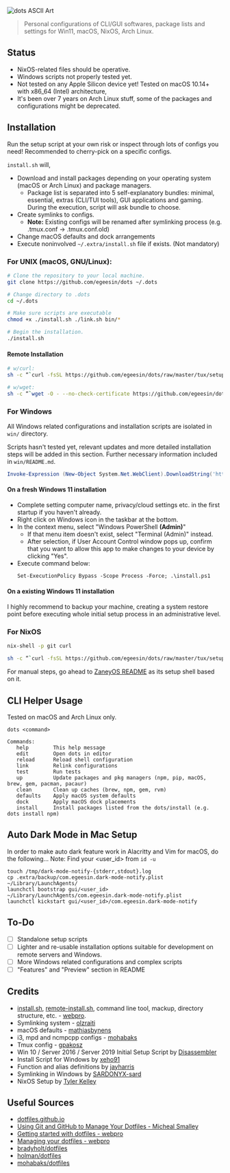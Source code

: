 ![dots ASCII Art](dots.png)

> Personal configurations of CLI/GUI softwares, package lists and settings for Win11, macOS, NixOS, Arch Linux.

## Status

- NixOS-related files should be operative.
- Windows scripts not properly tested yet.
- Not tested on any Apple Silicon device yet! Tested on macOS 10.14+ with x86_64 (Intel) architecture, 
- It's been over 7 years on Arch Linux stuff, some of the packages and configurations might be deprecated.

## Installation

Run the setup script at your own risk or inspect through lots of configs you need!
Recommended to cherry-pick on a specific configs.

`install.sh` will,

- Download and install packages depending on your operating system (macOS or Arch Linux) and package managers.
    - Package list is separated into 5 self-explanatory bundles: minimal, essential, extras (CLI/TUI tools), GUI applications and gaming. During the execution, script will ask bundle to choose.
- Create symlinks to configs.
    - **Note:** Existing configs will be renamed after symlinking process (e.g. .tmux.conf -> .tmux.conf.old)
- Change macOS defaults and dock arrangements
- Execute noninvolved `~/.extra/install.sh` file if exists. (Not mandatory)

### For UNIX (macOS, GNU/Linux):
```sh
# Clone the repository to your local machine.
git clone https://github.com/egeesin/dots ~/.dots

# Change directory to .dots
cd ~/.dots

# Make sure scripts are executable
chmod +x ./install.sh ./link.sh bin/*

# Begin the installation.
./install.sh
```
#### Remote Installation

```sh
# w/curl:
sh -c “`curl -fsSL https://github.com/egeesin/dots/raw/master/tux/setup-nix.sh`”

# w/wget:
sh -c “`wget -O - --no-check-certificate https://github.com/egeesin/dots/raw/master/install-remotely.sh`”
```

### For Windows

All Windows related configurations and installation scripts are isolated in `win/` directory.

Scripts hasn't tested yet, relevant updates and more detailed installation steps will be added in this section.
Further necessary information included in `win/README.md`.

```ps1
Invoke-Expression (New-Object System.Net.WebClient).DownloadString('https://raw.githubusercontent.com/egeesin/dots/main/install.ps1')
```

#### On a fresh Windows 11 installation

- Complete setting computer name, privacy/cloud settings etc. in the first startup if you haven't already.
- Right click on Windows icon in the taskbar at the bottom.
- In the context menu, select "Windows PowerShell **(Admin)**"
    - If that menu item doesn't exist, select "Terminal (Admin)" instead.
    - After selection, if User Account Control window pops up, confirm that you want to allow this app to make changes to your device by clicking "Yes".
- Execute command below:
    ```ps
    Set-ExecutionPolicy Bypass -Scope Process -Force; .\install.ps1
    ```

#### On a existing Windows 11 installation

I highly recommend to backup your machine, creating a system restore point before executing whole initial setup process in an administrative level.

### For NixOS
```bash
nix-shell -p git curl

sh -c “`curl -fsSL https://github.com/egeesin/dots/raw/master/tux/setup-nix.sh`”
```
For manual steps, go ahead to [ZaneyOS README](https://gitlab.com/Zaney/zaneyos#installation) as its setup shell based on it.

## CLI Helper Usage

Tested on macOS and Arch Linux only.

```
dots <command>

Commands:
   help        This help message
   edit        Open dots in editor
   reload      Reload shell configuration
   link        Relink configurations
   test        Run tests
   up          Update packages and pkg managers (npm, pip, macOS, brew, gem, pacman, pacaur)
   clean       Clean up caches (brew, npm, gem, rvm)
   defaults    Apply macOS system defaults
   dock        Apply macOS dock placements
   install     Install packages listed from the dots/install (e.g. dots install npm)
```

## Auto Dark Mode in Mac Setup

In order to make auto dark feature work in Alacritty and Vim for macOS, do the
following…
Note: Find your <user_id> from `id -u`

```
touch /tmp/dark-mode-notify-{stderr,stdout}.log
cp .extra/backup/com.egeesin.dark-mode-notify.plist ~/Library/LaunchAgents/
launchctl bootstrap gui/<user_id> ~/Library/LaunchAgents/com.egeesin.dark-mode-notify.plist
launchctl kickstart gui/<user_id>/com.egeesin.dark-mode-notify
```

## To-Do

- [ ] Standalone setup scripts
- [ ] Lighter and re-usable installation options suitable for development on remote servers and Windows.
- [ ] More Windows related configurations and complex scripts
- [ ] "Features" and "Preview" section in README

## Credits

- [install.sh](https://github.com/egeesin/dots/blob/archlinux/install.sh), [remote-install.sh](https://github.com/egeesin/dots/blob/archlinux/install.sh), command line tool, mackup, directory structure, etc. - [webpro](https://github.com/webpro/dotfiles).
- Symlinking system - [olzraiti](https://github.com/olzraiti/dotfiles)
- macOS defaults - [mathiasbynens](https://github.com/mathiasbynens/dotfiles)
- i3, mpd and ncmpcpp configs - [mohabaks](https://github.com/mohabaks/dotfiles)
- Tmux config - [gpakosz](https://github.com/gpakosz/.tmux)
- Win 10 / Server 2016 / Server 2019 Initial Setup Script by [Disassembler](https://github.com/Disassembler0/Win10-Initial-Setup-Script)
- Install Script for Windows by [xeho91](https://github.com/xeho91/.dotfiles)
- Function and alias definitions by [jayharris](https://github.com/jayharris/dotfiles-windows)
- Symlinking in Windows by [SARDONYX-sard](https://github.com/SARDONYX-sard/dotfiles/blob/main/windows/setup/symlink.ps1)
- NixOS Setup by [Tyler Kelley](https://gitlab.com/Zaney/zaneyos/)

## Useful Sources

- [dotfiles.github.io](https://dotfiles.github.io/)
- [Using Git and GitHub to Manage Your Dotfiles - Micheal Smalley](http://blog.smalleycreative.com/tutorials/using-git-and-github-to-manage-your-dotfiles/)
- [Getting started with dotfiles - webpro](https://medium.com/@webprolific/getting-started-with-dotfiles-43c3602fd789)
- [Managing your dotfiles - webpro](https://medium.com/@webprolific/managing-your-dotfiles-7d2725297304)
- [bradyholt/dotfiles](https://github.com/bradyholt/dotfiles)
- [holman/dotfiles](https://github.com/holman/dotfiles)
- [mohabaks/dotfiles](https://github.com/mohabaks/dotfiles)
